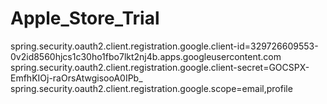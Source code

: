 # Apple_Store_Trial
spring.security.oauth2.client.registration.google.client-id=329726609553-0v2id8560hjcs1c30ho1fbo7lkt2nj4b.apps.googleusercontent.com
spring.security.oauth2.client.registration.google.client-secret=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
spring.security.oauth2.client.registration.google.scope=email,profile
